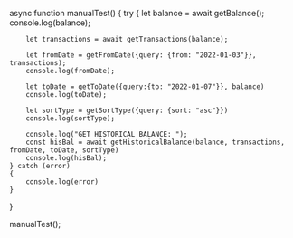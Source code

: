 async function manualTest() {
	try {
		let balance = await getBalance();
		console.log(balance);

		let transactions = await getTransactions(balance);

		let fromDate = getFromDate({query: {from: "2022-01-03"}}, transactions);
		console.log(fromDate);

		let toDate = getToDate({query:{to: "2022-01-07"}}, balance)
		console.log(toDate);

		let sortType = getSortType({query: {sort: "asc"}})
		console.log(sortType);

		console.log("GET HISTORICAL BALANCE: ");
		const hisBal = await getHistoricalBalance(balance, transactions, fromDate, toDate, sortType)
		console.log(hisBal);
	} catch (error)
	{
		console.log(error)
	}
}

manualTest();